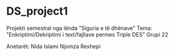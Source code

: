 # DS_project1
Projekti semestral nga lënda "Siguria e të dhënave"
Tema: "Enkriptimi/Dekriptimi i text/fajllave permes Triple DES"
Grupi 22

Anetarët:
Nida Islami 
Njomza Rexhepi

